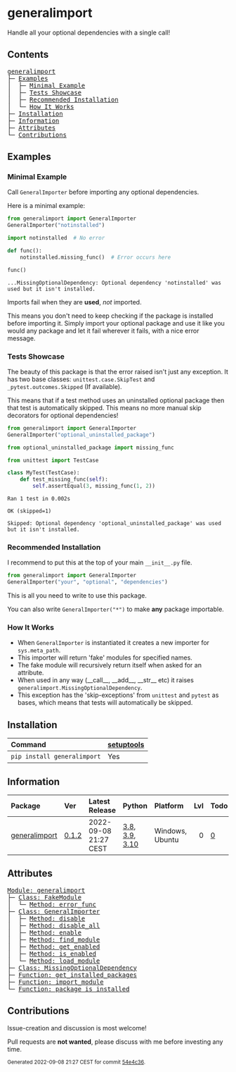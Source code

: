 # generalimport
Handle all your optional dependencies with a single call!

## Contents
<pre>
<a href='#generalimport'>generalimport</a>
├─ <a href='#Examples'>Examples</a>
│  ├─ <a href='#Minimal-Example'>Minimal Example</a>
│  ├─ <a href='#Tests-Showcase'>Tests Showcase</a>
│  ├─ <a href='#Recommended-Installation'>Recommended Installation</a>
│  └─ <a href='#How-It-Works'>How It Works</a>
├─ <a href='#Installation'>Installation</a>
├─ <a href='#Information'>Information</a>
├─ <a href='#Attributes'>Attributes</a>
└─ <a href='#Contributions'>Contributions</a>
</pre>

## Examples

### Minimal Example

Call `GeneralImporter` before importing any optional dependencies.

Here is a minimal example:

``` python
from generalimport import GeneralImporter
GeneralImporter("notinstalled")

import notinstalled  # No error

def func():
    notinstalled.missing_func()  # Error occurs here

func()
```


```
...MissingOptionalDependency: Optional dependency 'notinstalled' was used but it isn't installed.
```

Imports fail when they are **used**, *not* imported.

This means you don't need to keep checking if the package is installed before importing it.
Simply import your optional package and use it like you would any package and let it fail wherever it fails, with a nice error message.

### Tests Showcase

The beauty of this package is that the error raised isn't just any exception.
It has two base classes: `unittest.case.SkipTest` and `_pytest.outcomes.Skipped` (If available).

This means that if a test method uses an uninstalled optional package then that test is automatically skipped.
This means no more manual skip decorators for optional dependencies!

``` python
from generalimport import GeneralImporter
GeneralImporter("optional_uninstalled_package")

from optional_uninstalled_package import missing_func

from unittest import TestCase

class MyTest(TestCase):
    def test_missing_func(self):
        self.assertEqual(3, missing_func(1, 2))
```


```
Ran 1 test in 0.002s

OK (skipped=1)

Skipped: Optional dependency 'optional_uninstalled_package' was used but it isn't installed.
```

### Recommended Installation

I recommend to put this at the top of your main `__init__.py` file.

``` python
from generalimport import GeneralImporter
GeneralImporter("your", "optional", "dependencies")
```

This is all you need to write to use this package.

You can also write `GeneralImporter("*")` to make **any** package importable.

### How It Works


- When `GeneralImporter` is instantiated it creates a new importer for `sys.meta_path`.
- This importer will return 'fake' modules for specified names.
- The fake module will recursively return itself when asked for an attribute.
- When used in any way (\_\_call\_\_, \_\_add\_\_, \_\_str\_\_ etc) it raises `generalimport.MissingOptionalDependency`.
- This exception has the 'skip-exceptions' from `unittest` and `pytest` as bases, which means that tests will automatically be skipped.

## Installation
| Command                     | <a href='https://pypi.org/project/setuptools'>setuptools</a>   |
|:----------------------------|:---------------------------------------------------------------|
| `pip install generalimport` | Yes                                                            |

## Information
| Package                                                          | Ver                                              | Latest Release        | Python                                                                                                                                                                                  | Platform        |   Lvl | Todo                                                      | Cover   |
|:-----------------------------------------------------------------|:-------------------------------------------------|:----------------------|:----------------------------------------------------------------------------------------------------------------------------------------------------------------------------------------|:----------------|------:|:----------------------------------------------------------|:--------|
| [generalimport](https://github.com/ManderaGeneral/generalimport) | [0.1.2](https://pypi.org/project/generalimport/) | 2022-09-08 21:27 CEST | [3.8](https://www.python.org/downloads/release/python-380/), [3.9](https://www.python.org/downloads/release/python-390/), [3.10](https://www.python.org/downloads/release/python-3100/) | Windows, Ubuntu |     0 | [0](https://github.com/ManderaGeneral/generalimport#Todo) | 97.3 %  |

## Attributes
<pre>
<a href='https://github.com/ManderaGeneral/generalimport/blob/54e4c36/generalimport/__init__.py#L1'>Module: generalimport</a>
├─ <a href='https://github.com/ManderaGeneral/generalimport/blob/54e4c36/generalimport/optional_import.py#L99'>Class: FakeModule</a>
│  └─ <a href='https://github.com/ManderaGeneral/generalimport/blob/54e4c36/generalimport/optional_import.py#L107'>Method: error_func</a>
├─ <a href='https://github.com/ManderaGeneral/generalimport/blob/54e4c36/generalimport/optional_import.py#L45'>Class: GeneralImporter</a>
│  ├─ <a href='https://github.com/ManderaGeneral/generalimport/blob/54e4c36/generalimport/optional_import.py#L78'>Method: disable</a>
│  ├─ <a href='https://github.com/ManderaGeneral/generalimport/blob/54e4c36/generalimport/optional_import.py#L93'>Method: disable_all</a>
│  ├─ <a href='https://github.com/ManderaGeneral/generalimport/blob/54e4c36/generalimport/optional_import.py#L72'>Method: enable</a>
│  ├─ <a href='https://github.com/ManderaGeneral/generalimport/blob/54e4c36/generalimport/optional_import.py#L57'>Method: find_module</a>
│  ├─ <a href='https://github.com/ManderaGeneral/generalimport/blob/54e4c36/generalimport/optional_import.py#L88'>Method: get_enabled</a>
│  ├─ <a href='https://github.com/ManderaGeneral/generalimport/blob/54e4c36/generalimport/optional_import.py#L68'>Method: is_enabled</a>
│  └─ <a href='https://github.com/ManderaGeneral/generalimport/blob/54e4c36/generalimport/optional_import.py#L62'>Method: load_module</a>
├─ <a href='https://github.com/ManderaGeneral/generalimport/blob/54e4c36/generalimport/optional_import.py#L32'>Class: MissingOptionalDependency</a>
├─ <a href='https://github.com/ManderaGeneral/generalimport/blob/54e4c36/generalimport/optional_import.py#L19'>Function: get_installed_packages</a>
├─ <a href='https://github.com/ManderaGeneral/generalimport/blob/54e4c36/generalimport/optional_import.py#L115'>Function: import_module</a>
└─ <a href='https://github.com/ManderaGeneral/generalimport/blob/54e4c36/generalimport/optional_import.py#L23'>Function: package_is_installed</a>
</pre>

## Contributions
Issue-creation and discussion is most welcome!

Pull requests are **not wanted**, please discuss with me before investing any time.


<sup>
Generated 2022-09-08 21:27 CEST for commit <a href='https://github.com/ManderaGeneral/generalimport/commit/54e4c36'>54e4c36</a>.
</sup>
